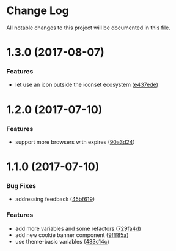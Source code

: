 # Change Log

All notable changes to this project will be documented in this file.

<a name="1.3.0"></a>
# 1.3.0 (2017-08-07)


### Features

* let use an icon outside the iconset ecosystem ([e437ede](https://github.com/SUI-Components/sui-components/commit/e437ede))



<a name="1.2.0"></a>
# 1.2.0 (2017-07-10)


### Features

* support more browsers with expires ([90a3d24](https://github.com/SUI-Components/sui-components/commit/90a3d24))



<a name="1.1.0"></a>
# 1.1.0 (2017-07-10)


### Bug Fixes

* addressing feedback ([45bf619](https://github.com/SUI-Components/sui-components/commit/45bf619))


### Features

* add more variables and some refactors ([729fa4d](https://github.com/SUI-Components/sui-components/commit/729fa4d))
* add new cookie banner component ([9fff85a](https://github.com/SUI-Components/sui-components/commit/9fff85a))
* use theme-basic variables ([433c14c](https://github.com/SUI-Components/sui-components/commit/433c14c))



